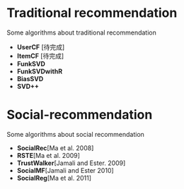# Traditional recommendation
Some algorithms about traditional recommendation

* **UserCF** [待完成]
* **ItemCF** [待完成]
* **FunkSVD**
* **FunkSVDwithR**
* **BiasSVD**
* **SVD++**
# Social-recommendation
Some algorithms about social recommendation

* **SocialRec**[Ma et al. 2008]
* **RSTE**[Ma et al. 2009]
* **TrustWalker**[Jamali and Ester. 2009]
* **SocialMF**[Jamali and Ester 2010]
* **SocialReg**[Ma et al. 2011]

